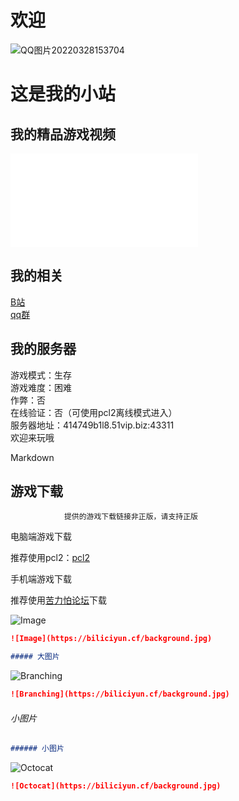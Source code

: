 # 欢迎
![QQ图片20220328153704](https://user-images.githubusercontent.com/104074660/164951914-435c1516-3b34-4a64-9da1-d264f2c4b6be.jpg)

# 这是我的小站


## 我的精品游戏视频<br>
<iframe src="//player.bilibili.com/player.html?aid=80433022&bvid=BV1GJ411x7h7&cid=137649199&page=1" scrolling="no" border="0" frameborder="no" framespacing="0" allowfullscreen="true"> </iframe>

## 我的相关<br>
 [B站](https://space.bilibili.com/2066547841?spm_id_from=333.1007.0.0)<br>
 [qq群](https://jq.qq.com/?_wv=1027&k=jLA41A2c)

## 我的服务器
游戏模式：生存<br>
游戏难度：困难<br>
作弊：否<br>
在线验证：否（可使用pcl2离线模式进入）<br>
服务器地址：414749b1l8.51vip.biz:43311<br>
欢迎来玩哦<br>

 Markdown
## 游戏下载<br>

                提供的游戏下载链接非正版，请支持正版

电脑端游戏下载<br>

推荐使用pcl2：[pcl2](https://afdian.net/p/0164034c016c11ebafcb52540025c377)<br>

手机端游戏下载<br>

推荐使用[苦力怕论坛](https://klpbbs.com/xz/)下载<br>

![Image](https://biliciyun.cf/background.jpg)

``` Markdown
![Image](https://biliciyun.cf/background.jpg)

##### 大图片
```
![Branching](https://biliciyun.cf/background.jpg)

``` Markdown
![Branching](https://biliciyun.cf/background.jpg)
```

###### 小图片

``` Markdown
###### 小图片
```

![Octocat](https://biliciyun.cf/background.jpg)

``` Markdown
![Octocat](https://biliciyun.cf/background.jpg)
```
